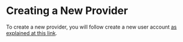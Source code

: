 # Creating a New Provider

To create a new provider, you will follow create a new user account [as explained at this link](../user_account_management/overview.md).


